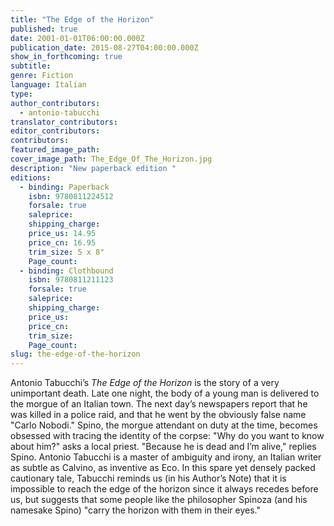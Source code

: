 ```yaml
---
title: "The Edge of the Horizon"
published: true
date: 2001-01-01T06:00:00.000Z
publication_date: 2015-08-27T04:00:00.000Z
show_in_forthcoming: true
subtitle:
genre: Fiction
language: Italian
type:
author_contributors:
  - antonio-tabucchi
translator_contributors:
editor_contributors:
contributors:
featured_image_path:
cover_image_path: The_Edge_Of_The_Horizon.jpg
description: "New paperback edition "
editions:
  - binding: Paperback
    isbn: 9780811224512
    forsale: true
    saleprice:
    shipping_charge:
    price_us: 14.95
    price_cn: 16.95
    trim_size: 5 x 8"
    Page_count:
  - binding: Clothbound
    isbn: 9780811211123
    forsale: true
    saleprice:
    shipping_charge:
    price_us:
    price_cn:
    trim_size:
    Page_count:
slug: the-edge-of-the-horizon
---
```


Antonio Tabucchi’s _The Edge of the Horizon_ is the story of a very unimportant death. Late one night, the body of a young man is delivered to the morgue of an Italian town. The next day’s newspapers report that he was killed in a police raid, and that he went by the obviously false name "Carlo Nobodi." Spino, the morgue attendant on duty at the time, becomes obsessed with tracing the identity of the corpse: "Why do you want to know about him?" asks a local priest. "Because he is dead and I’m alive," replies Spino. Antonio Tabucchi is a master of ambiguity and irony, an Italian writer as subtle as Calvino, as inventive as Eco. In this spare yet densely packed cautionary tale, Tabucchi reminds us (in his Author’s Note) that it is impossible to reach the edge of the horizon since it always recedes before us, but suggests that some people like the philosopher Spinoza (and his namesake Spino) "carry the horizon with them in their eyes."


